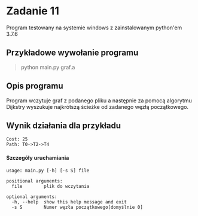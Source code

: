# Zadanie 11
Program testowany na systemie windows z zainstalowanym python'em 3.7.6  

## Przykładowe wywołanie programu
> python main.py graf.a

## Opis programu
  Program wczytuje graf z podanego pliku a następnie za pomocą algorytmu Dijkstry wyszukuje najkrótszą ścieżke od zadanego węzłą początkowego.

## Wynik działania dla przykładu
```
Cost: 25
Path: T0->T2->T4
```

#### Szczegóły uruchamiania
```
usage: main.py [-h] [-s S] file

positional arguments:
  file        plik do wczytania

optional arguments:
  -h, --help  show this help message and exit
  -s S        Numer węzła początkowego[domyślnie 0]
```